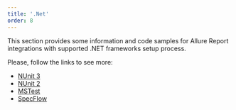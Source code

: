 ```yaml
---
title: '.Net'
order: 8
---
```

This section provides some information and code samples for Allure Report integrations with supported .NET frameworks setup process. 

Please, follow the links to see more:
- [NUnit 3](/.net/nunit-3)
- [NUnit 2](/.net/nunit-2)
- [MSTest](/.net/mstest)
- [SpecFlow](/.net/spec-flow)